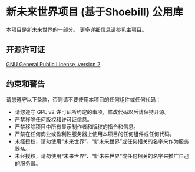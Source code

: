 新未来世界项目 (基于Shoebill) 公用库
=================
本项目是新未来世界的一部分。
更多详细信息请参见[主项目](https://github.com/GTAUN/wl-gamemode)。

开源许可证
-----------------
[GNU General Public License, version 2](http://www.gnu.org/licenses/gpl-2.0.html)

约束和警告
-----------------
请您遵守以下条款，否则请不要使用本项目的任何组件或任何代码：
* 请您遵守 GPL v2 许可证所约定的事项，修改代码以后请保持开源。
* 严禁移除任何版权和许可证信息。
* 严禁移除项目中所有显示制作者和版权的指令和信息。
* 严禁在任何商业或盈利性服务器上使用本项目的任何组件或任何代码。
* 未经授权，请勿使用“未来世界”、“新未来世界”或任何相关的名字来作为服务器名。
* 未经授权，请勿使用“未来世界”、“新未来世界”或任何相关的名字来推广自己的服务器。
